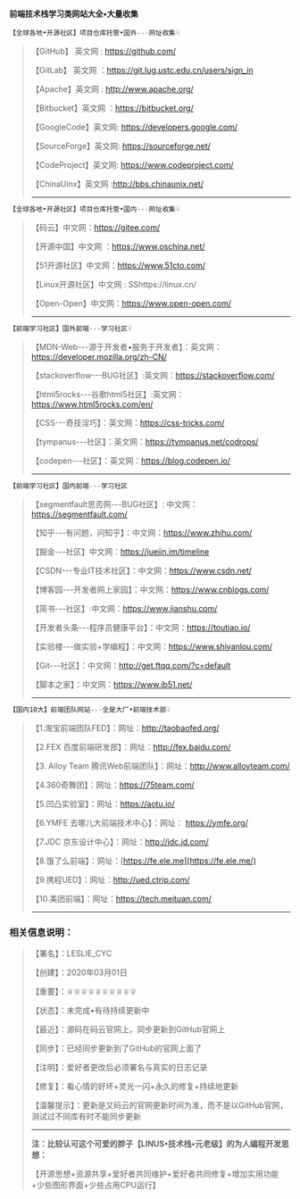 #### 前端技术栈学习类网站大全•大量收集

```js
【全球各地•开源社区】项目仓库托管•国外---网址收集☟
```

> 【GitHub】 英文网  :   https://github.com/
>
> 【GitLab】 英文网   ：https://git.lug.ustc.edu.cn/users/sign_in
>
> 【Apache】英文网    :  http://www.apache.org/
>
> 【Bitbucket】英文网  ：https://bitbucket.org/
>
> 【GoogleCode】英文网:  https://developers.google.com/
>
> 【SourceForge】英文网:  https://sourceforge.net/
>
> 【CodeProject】英文网:   https://www.codeproject.com/
>
> 【ChinaUinx】英文网  :http://bbs.chinaunix.net/
>
> ----------------------------------------------------------------------------------------------------------------------------------------------------

```js
【全球各地•开源社区】项目仓库托管•国内---网址收集☟
```

> 【码云】中文网：https://gitee.com/
>
> 【开源中国】中文网 ：https://www.oschina.net/
>
> 【51开源社区】中文网：https://www.51cto.com/
>
> 【Linux开源社区】中文网 :  SShttps://linux.cn/
>
> 【Open-Open】中文网：https://www.open-open.com/
>
> ----------------------------------------------------------------------------------------------------------------------------------------------------

```js
【前端学习社区】国外前端---学习社区☟
```

> 【MDN-Web---源于开发者•服务于开发者】：英文网：https://developer.mozilla.org/zh-CN/
>
> 【stackoverflow---BUG社区】:英文网：https://stackoverflow.com/     
>
> 【html5rocks---谷歌html5社区】:英文网：https://www.html5rocks.com/en/
>
> 【CSS---奇技淫巧】：英文网：https://css-tricks.com/
>
> 【tympanus---社区】：英文网：https://tympanus.net/codrops/
>
> 【codepen---社区】：英文网：https://blog.codepen.io/
>
> ----------------------------------------------------------------------------------------------------------------------------------------------------

```js
【前端学习社区】国内前端---学习社区
```

> 【segmentfault思否网---BUG社区】: 中文网：https://segmentfault.com/
>
> 【知乎---有问题，问知乎】：中文网：https://www.zhihu.com/
>
> 【掘金---社区】中文网：https://juejin.im/timeline
>
> 【CSDN---专业IT技术社区】：中文网：https://www.csdn.net/
>
> 【博客园---开发者网上家园】：中文网：https://www.cnblogs.com/
>
> 【简书---社区】:中文网：https://www.jianshu.com/
>
> 【开发者头条---程序员健康平台】：中文网：https://toutiao.io/
>
> 【实验楼---做实验+学编程】：中文网：https://www.shiyanlou.com/
>
> 【Git---社区】：中文网：http://get.ftqq.com/?c=default
>
> 【脚本之家】：中文网：https://www.jb51.net/     
>
> ----------------------------------------------------------------------------------------------------------------------------------------------------

````js
【国内10大】前端团队网站---全是大厂•前端技术部☟
````

>【1.淘宝前端团队FED】：网址：http://taobaofed.org/
>
>【2.FEX 百度前端研发部】：网址：http://fex.baidu.com/
>
>【3. Alloy Team 腾讯Web前端团队】：网址：http://www.alloyteam.com/
>
>【4.360奇舞团】：网址：https://75team.com/
>
>【5.凹凸实验室】：网址：https://aotu.io/
>
>【6.YMFE 去哪儿大前端技术中心】：网址： https://ymfe.org/
>
>【7.JDC 京东设计中心】：网址：http://jdc.jd.com/
>
>【8.饿了么前端】：网址：[https://fe.ele.me](https://fe.ele.me/)
>
>【9.携程UED】：网址：http://ued.ctrip.com/
>
>【10.美团前端】：网址：https://tech.meituan.com/
>
>----------------------------------------------------------------------------------------------------------------------------------------------------

###  相关信息说明：

> 【署名】：LESLIE_CYC
>
> 【创建】：2020年03月01日 
>
> 【重要】：♕♕♕♕♕♕♕♕♕♕
>
> 【状态】：未完成•有待持续更新中
>
> 【最近】：源码在码云官网上，同步更新到GitHub官网上
>
> 【同步】：已经同步更新到了GitHub的官网上面了
>
> 【注明】：爱好者更改后必须署名与真实的日志记录                                    
>
> 【修复】：看心情的好坏+灵光一闪+永久的修复+持续地更新     
>
> 【温馨提示】：更新是又码云的官网更新时间为准，而不是以GitHub官网，测试过不同库有时不能同步更新       
>
> ----------------------------------------------------------------------------------------------------------------------------------------------------
>
> **注：比较认可这个可爱的胖子【LINUS•技术栈•元老级】的为人编程开发思想：**
>
> 【开源思想+资源共享+爱好者共同维护+爱好者共同修复+增加实用功能+少些图形界面+少些占用CPU运行】



​                                                       

​                                                                                                                                                    

​                

​               



